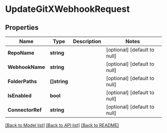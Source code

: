 # UpdateGitXWebhookRequest

## Properties
Name | Type | Description | Notes
------------ | ------------- | ------------- | -------------
**RepoName** | **string** |  | [optional] [default to null]
**WebhookName** | **string** |  | [optional] [default to null]
**FolderPaths** | **[]string** |  | [optional] [default to null]
**IsEnabled** | **bool** |  | [optional] [default to null]
**ConnectorRef** | **string** |  | [optional] [default to null]

[[Back to Model list]](../README.md#documentation-for-models) [[Back to API list]](../README.md#documentation-for-api-endpoints) [[Back to README]](../README.md)

